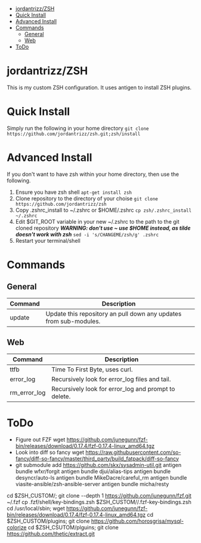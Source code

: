 <!--ts-->
   * [jordantrizz/ZSH](#jordantrizzzsh)
   * [Quick Install](#quick-install)
   * [Advanced Install](#advanced-install)
   * [Commands](#commands)
      * [General](#general)
      * [Web](#web)
   * [ToDo](#todo)

<!-- Added by: jtrask, at: Thu  9 May 2019 00:47:51 PDT -->

<!--te-->
# jordantrizz/ZSH
This is my custom ZSH configuration. It uses antigen to install ZSH plugins.

# Quick Install
Simply run the following in your home directory
```git clone https://github.com/jordantrizz/zsh.git;zsh/install```
# Advanced Install
If you don't want to have zsh within your home directory, then use the following.

1. Ensure you have zsh shell
```apt-get install zsh```
2. Clone repository to the directory of your choise
```git clone https://github.com/jordantrizz/zsh```
3. Copy .zshrc_install to ~/.zshrc or $HOME/.zshrc
```cp zsh/.zshrc_install ~/.zshrc```
4. Edit $GIT_ROOT variable in your new ~/.zshrc to the path to the git cloned repository
***WARNING: don't use ~ use $HOME instead, as tilde doesn't work with zsh***
```sed -i 's/CHANGEME/zsh/g' .zshrc```
5. Restart your terminal/shell

# Commands
## General
Command | Description|
 --- | --- |
update | Update this repository an pull down any updates from sub-modules.
## Web
Command | Description|
 --- | --- |
ttfb | Time To First Byte, uses curl.
error_log | Recursively look for error_log files and tail.
rm_error_log | Recursively look for error_log and prompt to delete.

# ToDo
- Figure out FZF wget https://github.com/junegunn/fzf-bin/releases/download/0.17.4/fzf-0.17.4-linux_amd64.tgz
- Look into diff so fancy wget https://raw.githubusercontent.com/so-fancy/diff-so-fancy/master/third_party/build_fatpack/diff-so-fancy
- git submodule add https://github.com/skx/sysadmin-util.git
antigen bundle wfxr/forgit
antigen bundle djui/alias-tips
antigen bundle desyncr/auto-ls
antigen bundle MikeDacre/careful_rm
antigen bundle viasite-ansible/zsh-ansible-server
antigen bundle micha/resty

cd $ZSH_CUSTOM/; git clone --depth 1 https://github.com/junegunn/fzf.git ~/.fzf
cp .fzf/shell/key-bindings.zsh $ZSH_CUSTOM//.fzf-key-bindings.zsh
cd /usr/local/sbin; wget https://github.com/junegunn/fzf-bin/releases/download/0.17.4/fzf-0.17.4-linux_amd64.tgz
cd $ZSH_CUSTOM/plugins; git clone https://github.com/horosgrisa/mysql-colorize
cd $ZSH_CSUTOM/plguins; git clone https://github.com/thetic/extract.git
